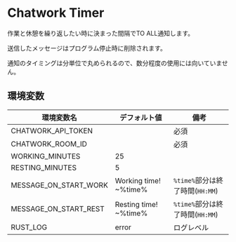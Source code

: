 # Chatwork Timer

作業と休憩を繰り返したい時に決まった間隔でTO ALL通知します。

送信したメッセージはプログラム停止時に削除されます。

通知のタイミングは分単位で丸められるので、数分程度の使用には向いていません。

## 環境変数

|環境変数名|デフォルト値|備考|
|---|---|---|
|CHATWORK_API_TOKEN||必須|
|CHATWORK_ROOM_ID||必須|
|WORKING_MINUTES|25||
|RESTING_MINUTES|5||
|MESSAGE_ON_START_WORK|Working time! ~%time%|`%time%`部分は終了時間(`HH:MM`)|
|MESSAGE_ON_START_REST|Resting time! ~%time%|`%time%`部分は終了時間(`HH:MM`)|
|RUST_LOG|error|ログレベル|
